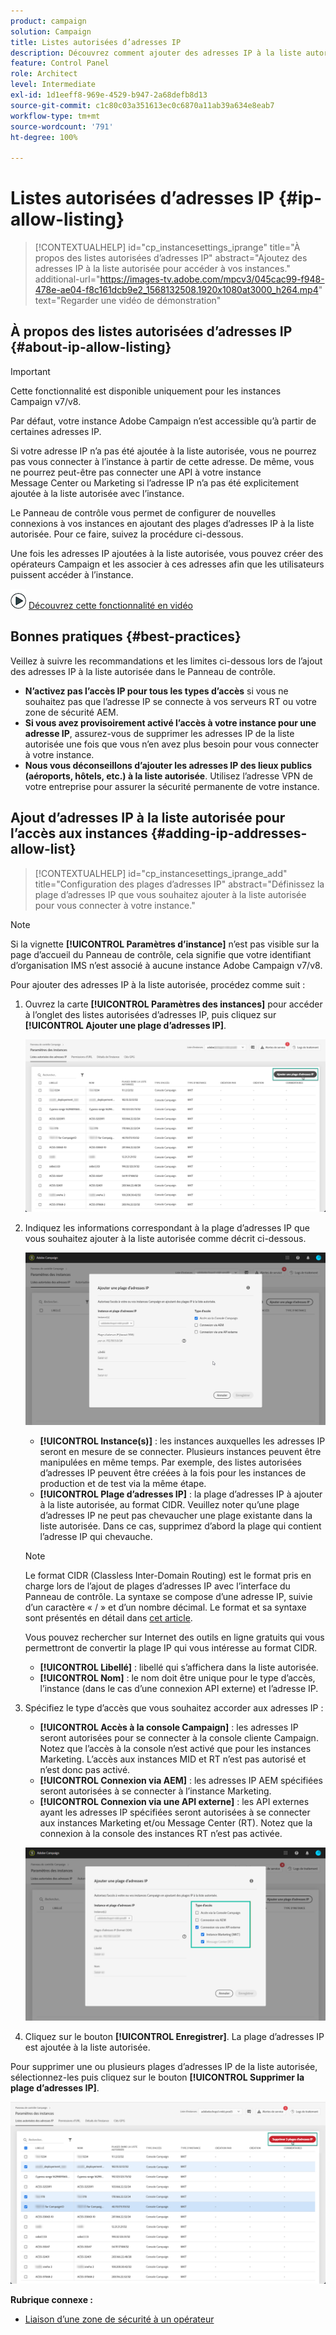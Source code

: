 ```yaml
---
product: campaign
solution: Campaign
title: Listes autorisées d’adresses IP
description: Découvrez comment ajouter des adresses IP à la liste autorisée dans le Panneau de contrôle pour accéder aux instances
feature: Control Panel
role: Architect
level: Intermediate
exl-id: 1d1eeff8-969e-4529-b947-2a68defb8d13
source-git-commit: c1c80c03a351613ec0c6870a11ab39a634e8eab7
workflow-type: tm+mt
source-wordcount: '791'
ht-degree: 100%

---
```


# Listes autorisées d’adresses IP {#ip-allow-listing}

>[!CONTEXTUALHELP]
>id="cp_instancesettings_iprange"
>title="À propos des listes autorisées d’adresses IP"
>abstract="Ajoutez des adresses IP à la liste autorisée pour accéder à vos instances."
>additional-url="https://images-tv.adobe.com/mpcv3/045cac99-f948-478e-ae04-f8c161dcb9e2_1568132508.1920x1080at3000_h264.mp4" text="Regarder une vidéo de démonstration"

## À propos des listes autorisées d’adresses IP {#about-ip-allow-listing}

>[!IMPORTANT]
>
>Cette fonctionnalité est disponible uniquement pour les instances Campaign v7/v8.

Par défaut, votre instance Adobe Campaign n’est accessible qu’à partir de certaines adresses IP.

Si votre adresse IP n’a pas été ajoutée à la liste autorisée, vous ne pourrez pas vous connecter à l’instance à partir de cette adresse. De même, vous ne pourrez peut-être pas connecter une API à votre instance Message Center ou Marketing si l’adresse IP n’a pas été explicitement ajoutée à la liste autorisée avec l’instance.

Le Panneau de contrôle vous permet de configurer de nouvelles connexions à vos instances en ajoutant des plages d’adresses IP à la liste autorisée. Pour ce faire, suivez la procédure ci-dessous.

Une fois les adresses IP ajoutées à la liste autorisée, vous pouvez créer des opérateurs Campaign et les associer à ces adresses afin que les utilisateurs puissent accéder à l’instance.

![](assets/do-not-localize/how-to-video.png) [Découvrez cette fonctionnalité en vidéo](https://experienceleague.adobe.com/docs/campaign-classic-learn/control-panel/instance-settings/ip-allow-listing.html?lang=fr#instance-settings)

## Bonnes pratiques {#best-practices}

Veillez à suivre les recommandations et les limites ci-dessous lors de l’ajout des adresses IP à la liste autorisée dans le Panneau de contrôle.

* **N’activez pas l’accès IP pour tous les types d’accès** si vous ne souhaitez pas que l’adresse IP se connecte à vos serveurs RT ou votre zone de sécurité AEM.
* **Si vous avez provisoirement activé l’accès à votre instance pour une adresse IP**, assurez-vous de supprimer les adresses IP de la liste autorisée une fois que vous n’en avez plus besoin pour vous connecter à votre instance.
* **Nous vous déconseillons d’ajouter les adresses IP des lieux publics (aéroports, hôtels, etc.) à la liste autorisée**. Utilisez l’adresse VPN de votre entreprise pour assurer la sécurité permanente de votre instance.

## Ajout d’adresses IP à la liste autorisée pour lʼaccès aux instances {#adding-ip-addresses-allow-list}

>[!CONTEXTUALHELP]
>id="cp_instancesettings_iprange_add"
>title="Configuration des plages dʼadresses IP"
>abstract="Définissez la plage dʼadresses IP que vous souhaitez ajouter à la liste autorisée pour vous connecter à votre instance."

>[!NOTE]
>
>Si la vignette **[!UICONTROL Paramètres d’instance]** nʼest pas visible sur la page dʼaccueil du Panneau de contrôle, cela signifie que votre identifiant dʼorganisation IMS nʼest associé à aucune instance Adobe Campaign v7/v8.

Pour ajouter des adresses IP à la liste autorisée, procédez comme suit :

1. Ouvrez la carte **[!UICONTROL Paramètres des instances]** pour accéder à l’onglet des listes autorisées d’adresses IP, puis cliquez sur **[!UICONTROL Ajouter une plage d’adresses IP]**.



   ![](assets/ip_whitelist_list1.png)

1. Indiquez les informations correspondant à la plage d’adresses IP que vous souhaitez ajouter à la liste autorisée comme décrit ci-dessous.

   ![](assets/ip_whitelist_add1.png)

   * **[!UICONTROL Instance(s)]** : les instances auxquelles les adresses IP seront en mesure de se connecter. Plusieurs instances peuvent être manipulées en même temps. Par exemple, des listes autorisées d’adresses IP peuvent être créées à la fois pour les instances de production et de test via la même étape.
   * **[!UICONTROL Plage d’adresses IP]** : la plage d’adresses IP à ajouter à la liste autorisée, au format CIDR. Veuillez noter qu’une plage d’adresses IP ne peut pas chevaucher une plage existante dans la liste autorisée. Dans ce cas, supprimez d’abord la plage qui contient l’adresse IP qui chevauche.

   >[!NOTE]
   >
   >Le format CIDR (Classless Inter-Domain Routing) est le format pris en charge lors de l’ajout de plages d’adresses IP avec l’interface du Panneau de contrôle. La syntaxe se compose d’une adresse IP, suivie d’un caractère « / » et d’un nombre décimal. Le format et sa syntaxe sont présentés en détail dans [cet article](https://whatismyipaddress.com/cidr).
   >
   >Vous pouvez rechercher sur Internet des outils en ligne gratuits qui vous permettront de convertir la plage IP qui vous intéresse au format CIDR.

   * **[!UICONTROL Libellé]** : libellé qui s’affichera dans la liste autorisée.
   * **[!UICONTROL Nom]** : le nom doit être unique pour le type d’accès, l’instance (dans le cas d’une connexion API externe) et l’adresse IP.


1. Spécifiez le type d’accès que vous souhaitez accorder aux adresses IP :

   * **[!UICONTROL Accès à la console Campaign]** : les adresses IP seront autorisées pour se connecter à la console cliente Campaign. Notez que l’accès à la console n’est activé que pour les instances Marketing. L’accès aux instances MID et RT n’est pas autorisé et n’est donc pas activé.
   * **[!UICONTROL Connexion via AEM]** : les adresses IP AEM spécifiées seront autorisées à se connecter à l’instance Marketing.
   * **[!UICONTROL Connexion via une API externe]** : les API externes ayant les adresses IP spécifiées seront autorisées à se connecter aux instances Marketing et/ou Message Center (RT). Notez que la connexion à la console des instances RT n’est pas activée.

   ![](assets/ip_whitelist_acesstype.png)

1. Cliquez sur le bouton **[!UICONTROL Enregistrer]**. La plage d’adresses IP est ajoutée à la liste autorisée.

   <!--![](assets/ip_whitelist_added.png)-->

Pour supprimer une ou plusieurs plages dʼadresses IP de la liste autorisée, sélectionnez-les puis cliquez sur le bouton **[!UICONTROL Supprimer la plage dʼadresses IP]**.

![](assets/ip_whitelist_delete.png)

**Rubrique connexe :**

* [Liaison d’une zone de sécurité à un opérateur](https://docs.campaign.adobe.com/doc/AC/en/INS_Additional_configurations_Configuring_Campaign_server.html#Linking_a_security_zone_to_an_operator)
